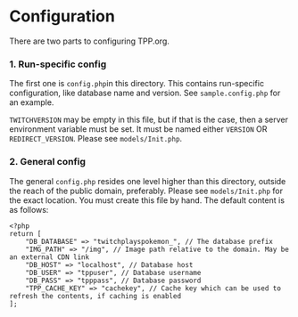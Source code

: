 # Configuration

There are two parts to configuring TPP.org.

### 1. Run-specific config

The first one is `config.php`in this directory. This contains run-specific configuration, like database name and version. See `sample.config.php` for an example. 

`TWITCHVERSION` may be empty in this file, but if that is the case, then a server environment variable must be set. It must be named either `VERSION` OR `REDIRECT_VERSION`. Please see `models/Init.php`.

### 2. General config

The general `config.php` resides one level higher than this directory, outside the reach of the public domain, preferably. Please see `models/Init.php` for the exact location. You must create this file by hand. The default content is as follows:

    <?php
    return [
        "DB_DATABASE" => "twitchplayspokemon_", // The database prefix
        "IMG_PATH" => "/img", // Image path relative to the domain. May be an external CDN link
        "DB_HOST" => "localhost", // Database host
        "DB_USER" => "tppuser", // Database username
        "DB_PASS" => "tpppass", // Database password
        "TPP_CACHE_KEY" => "cachekey", // Cache key which can be used to refresh the contents, if caching is enabled
    ];
